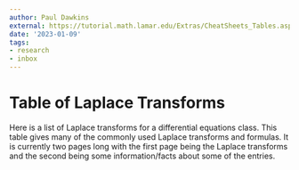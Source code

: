 ```yaml
---
author: Paul Dawkins
external: https://tutorial.math.lamar.edu/Extras/CheatSheets_Tables.aspx#Laplace
date: '2023-01-09'
tags:
- research
- inbox
---
```


# Table of Laplace Transforms

Here is a list of Laplace transforms for a differential equations class. This table gives many of the commonly used Laplace transforms and formulas. It is currently two pages long with the first page being the Laplace transforms and the second being some information/facts about some of the entries.
